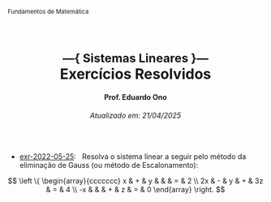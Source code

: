 <sup>Fundamentos de Matemática</sup>
<img alt="" width="100%" height="2px" align="right">

&nbsp;

<h1 align="center"><sup>&mdash;{ Sistemas Lineares }&mdash;</sup><br>Exercícios Resolvidos</h1>
<h4 align="center">Prof. Eduardo Ono</h4>
<h6 align="center">Atualizado em: 21/04/2025</h6>

&nbsp;

* [exr-2022-05-25](./exercicios-resolvidos/exr-2022-05-25.ipynb): &nbsp; Resolva o sistema linear a seguir pelo método da eliminação de Gauss (ou método de Escalonamento):

$$
\left \{
  \begin{array}{ccccccc}
  x & + & y & & & = & 2 \\
  2x & - & y & + & 3z & = & 4 \\
  -x & & & + & z & = & 0
  \end{array}
\right.
$$

&nbsp;
